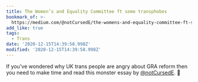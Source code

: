 ```yaml
---
title: The Women’s and Equality Committee ft some transphobes
bookmark_of: >-
  https://medium.com/@notCursedE/the-womens-and-equality-committee-ft-some-transphobes-4c3d32f6cf8d
add_like: true
tags:
  - Trans
date: '2020-12-15T14:39:58.998Z'
modified: '2020-12-15T14:39:58.998Z'
---
```

If you've wondered why UK trans people are angry about GRA reform then you need to make time and read this monster essay by 
[@notCursedE](https://mobile.twitter.com/notCursedE). 💜
